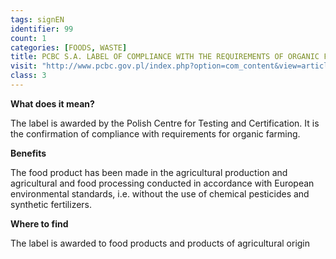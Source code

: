 ```yaml
---
tags: signEN
identifier: 99
count: 1
categories: [FOODS, WASTE]
title: PCBC S.A. LABEL OF COMPLIANCE WITH THE REQUIREMENTS OF ORGANIC FARMING
visit: "http://www.pcbc.gov.pl/index.php?option=com_content&view=article&id=424&Itemid=4"
class: 3
---
```

**What does it mean?**

The label is awarded by the Polish Centre for Testing and Certification. It is the confirmation of compliance with requirements for organic farming.

**Benefits**

The food product has been made in the agricultural production and agricultural and food processing conducted in accordance with European environmental standards, i.e. without the use of chemical pesticides and synthetic fertilizers.

**Where to find**

The label is awarded to food products and products of agricultural origin